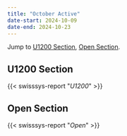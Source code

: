 ```yaml
---
title: "October Active"
date-start: 2024-10-09
date-end: 2024-10-23
---
```


Jump to [U1200 Section](#U1200-section), 
[Open Section](#Open-section).

## U1200 Section
{{< swisssys-report "*U1200*" >}}

## Open Section
{{< swisssys-report "*Open*" >}}

